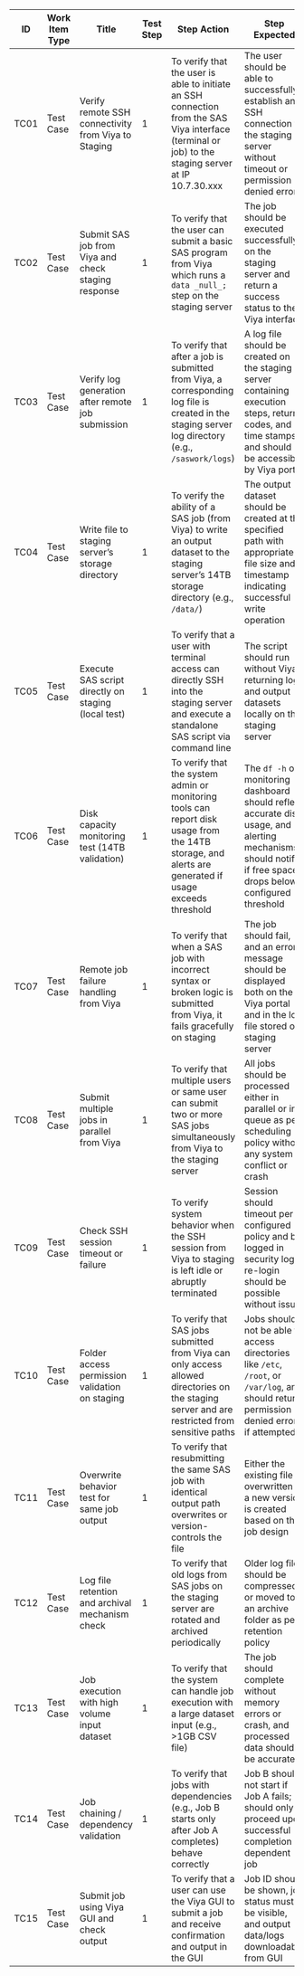 | ID   | Work Item Type | Title                                               | Test Step | Step Action                                                                                                                                          | Step Expected                                                                                                                                                | Test Type     | Testing Techniques       | Area Path | Assigned To | State  | IBS Workflow Type |
| ---- | -------------- | --------------------------------------------------- | --------- | ---------------------------------------------------------------------------------------------------------------------------------------------------- | ------------------------------------------------------------------------------------------------------------------------------------------------------------ | ------------- | ------------------------ | --------- | ----------- | ------ | ----------------- |
| TC01 | Test Case      | Verify remote SSH connectivity from Viya to Staging | 1         | To verify that the user is able to initiate an SSH connection from the SAS Viya interface (terminal or job) to the staging server at IP 10.7.30.xxx  | The user should be able to successfully establish an SSH connection to the staging server without timeout or permission denied errors                        | Integration   | Compatibility Testing    | ASIAQPR   | <Your Name> | Design | UAT               |
| TC02 | Test Case      | Submit SAS job from Viya and check staging response | 1         | To verify that the user can submit a basic SAS program from Viya which runs a `data _null_;` step on the staging server                              | The job should be executed successfully on the staging server and return a success status to the Viya interface                                              | Functional    | Procedure Testing        | ASIAQPR   | <Your Name> | Design | UAT               |
| TC03 | Test Case      | Verify log generation after remote job submission   | 1         | To verify that after a job is submitted from Viya, a corresponding log file is created in the staging server log directory (e.g., `/saswork/logs`)   | A log file should be created on the staging server containing execution steps, return codes, and time stamps, and should be accessible by Viya portal        | Functional    | Requirements/Functional  | ASIAQPR   | <Your Name> | Design | UAT               |
| TC04 | Test Case      | Write file to staging server’s storage directory    | 1         | To verify the ability of a SAS job (from Viya) to write an output dataset to the staging server’s 14TB storage directory (e.g., `/data/`)            | The output dataset should be created at the specified path with appropriate file size and timestamp indicating successful write operation                    | Functional    | Boundary Value Analysis  | ASIAQPR   | <Your Name> | Design | UAT               |
| TC05 | Test Case      | Execute SAS script directly on staging (local test) | 1         | To verify that a user with terminal access can directly SSH into the staging server and execute a standalone SAS script via command line             | The script should run without Viya, returning logs and output datasets locally on the staging server                                                         | Functional    | Procedure Testing        | ASIAQPR   | <Your Name> | Design | UAT               |
| TC06 | Test Case      | Disk capacity monitoring test (14TB validation)     | 1         | To verify that the system admin or monitoring tools can report disk usage from the 14TB storage, and alerts are generated if usage exceeds threshold | The `df -h` or monitoring dashboard should reflect accurate disk usage, and alerting mechanisms should notify if free space drops below configured threshold | Risk-based    | Risk Based Testing       | ASIAQPR   | <Your Name> | Design | UAT               |
| TC07 | Test Case      | Remote job failure handling from Viya               | 1         | To verify that when a SAS job with incorrect syntax or broken logic is submitted from Viya, it fails gracefully on staging                           | The job should fail, and an error message should be displayed both on the Viya portal and in the log file stored on staging server                           | Negative      | Error Handling           | ASIAQPR   | <Your Name> | Design | UAT               |
| TC08 | Test Case      | Submit multiple jobs in parallel from Viya          | 1         | To verify that multiple users or same user can submit two or more SAS jobs simultaneously from Viya to the staging server                            | All jobs should be processed either in parallel or in queue as per scheduling policy without any system conflict or crash                                    | Integration   | Parallel Testing         | ASIAQPR   | <Your Name> | Design | UAT               |
| TC09 | Test Case      | Check SSH session timeout or failure                | 1         | To verify system behavior when the SSH session from Viya to staging is left idle or abruptly terminated                                              | Session should timeout per configured policy and be logged in security logs, re-login should be possible without issue                                       | Risk-based    | State Transition Testing | ASIAQPR   | <Your Name> | Design | UAT               |
| TC10 | Test Case      | Folder access permission validation on staging      | 1         | To verify that SAS jobs submitted from Viya can only access allowed directories on the staging server and are restricted from sensitive paths        | Jobs should not be able to access directories like `/etc`, `/root`, or `/var/log`, and should return permission denied errors if attempted                   | Negative      | Compatibility Testing    | ASIAQPR   | <Your Name> | Design | UAT               |
| TC11 | Test Case      | Overwrite behavior test for same job output         | 1         | To verify that resubmitting the same SAS job with identical output path overwrites or version-controls the file                                      | Either the existing file is overwritten or a new version is created based on the job design                                                                  | Functional    | Decision Table           | ASIAQPR   | <Your Name> | Design | UAT               |
| TC12 | Test Case      | Log file retention and archival mechanism check     | 1         | To verify that old logs from SAS jobs on the staging server are rotated and archived periodically                                                    | Older log files should be compressed or moved to an archive folder as per retention policy                                                                   | Compatibility | Conversion Testing       | ASIAQPR   | <Your Name> | Design | UAT               |
| TC13 | Test Case      | Job execution with high volume input dataset        | 1         | To verify that the system can handle job execution with a large dataset input (e.g., >1GB CSV file)                                                  | The job should complete without memory errors or crash, and processed data should be accurate                                                                | Functional    | Boundary Value Analysis  | ASIAQPR   | <Your Name> | Design | UAT               |
| TC14 | Test Case      | Job chaining / dependency validation                | 1         | To verify that jobs with dependencies (e.g., Job B starts only after Job A completes) behave correctly                                               | Job B should not start if Job A fails; should only proceed upon successful completion of dependent job                                                       | Functional    | State Transition Testing | ASIAQPR   | <Your Name> | Design | UAT               |
| TC15 | Test Case      | Submit job using Viya GUI and check output          | 1         | To verify that a user can use the Viya GUI to submit a job and receive confirmation and output in the GUI                                            | Job ID should be shown, job status must be visible, and output data/logs downloadable from GUI                                                               | Usability     | Usability Testing        | ASIAQPR   | <Your Name> | Design | UAT               |
